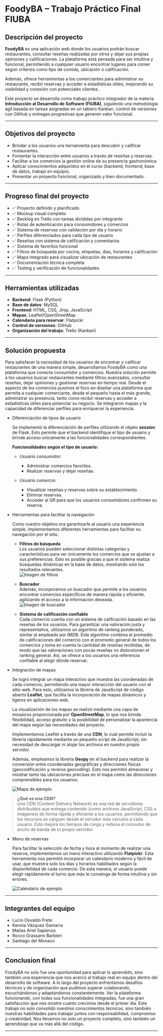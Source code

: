 # FoodyBA – Trabajo Práctico Final FIUBA

## Descripción del proyecto

**FoodyBA** es una aplicación web donde los usuarios podrán buscar restaurantes, consultar reseñas realizadas por otros y dejar sus propias opiniones y calificaciones. La plataforma está pensada para ser intuitiva y funcional, permitiendo a cualquier usuario encontrar lugares para comer según criterios como tipo de comida, ubicación o calificación.

Además, ofrece herramientas a los comerciantes para administrar su restaurante, recibir reservas y acceder a estadísticas útiles, mejorando su visibilidad y conexión con potenciales clientes.

Este proyecto se desarrolla como trabajo práctico integrador de la materia **Introducción al Desarrollo de Software (FIUBA)**, siguiendo una metodología ágil basada en tareas asignadas en un tablero Kanban, control de versiones con GitHub y entregas progresivas que generen valor funcional.

---

## Objetivos del proyecto

* Brindar a los usuarios una herramienta para descubrir y calificar restaurantes.
* Fomentar la interacción entre usuarios a través de reseñas y reservas.
* Facilitar a los comercios la gestión online de su presencia gastronómica.
* Aplicar conocimientos adquiridos en el curso (backend, frontend, base de datos, trabajo en equipo).
* Presentar un proyecto funcional, organizado y bien documentado.

---

## Progreso final del proyecto

* ✅ Proyecto definido y planificado
* ✅ Mockup visual completo
* ✅ Backlog en Trello con tareas divididas por integrante
* ✅ Rutas de autenticación para consumidores y comercios
* ✅ Sistema de reservas con validación por día y horario
* ✅ Perfiles diferenciados para cada tipo de usuario
* ✅ Reseñas con sistema de calificación y comentarios
* ✅ Sistema de favoritos funcional
* ✅ Filtros de búsqueda por cocina, etiquetas, días, horarios y calificación
* ✅ Mapa integrado para visualizar ubicación de restaurantes
* ✅ Documentación técnica completa
* ✅ Testing y verificación de funcionalidades

---

## Herramientas utilizadas

* **Backend**: Flask (Python)
* **Base de datos**: MySQL
* **Frontend**: HTML, CSS, Jinja, JavaScript
* **Mapas**: Leaflet/OpenStreetMap
* **Calendario para reservar**: Flatpickr
* **Control de versiones**: GitHub
* **Organización del trabajo**: Trello (Kanban)

---
## Solución propuesta

Para satisfacer la necesidad de los usuarios de encontrar y calificar restaurantes de una manera simple, desarrollamos FoodyBA como una plataforma que conecta consumidor y comercios. Nuestra solución permite a los usuarios buscar restaurantes mediante filtros avanzados, consultar reseñas, dejar opiniones y gestionar reservas en tiempo real. Desde el aspecto de los comercios pusimos el foco en diseñar una plataforma que permita a cualquier comerciante, desde el pequeño hasta el más grande, administrar su presencia, tanto como recibir reservas y acceder a estadísticas útiles para potenciar su negocio. Se integraron mapas y la capacidad de diferenciar perfiles para enriquecer la experiencia.

* Diferenciación de tipos de usuario

  Se implementó la diferenciación de perfiles utilizando el objeto **session** de Flask. Esto permite que el backend identifique el tipo de usuario y brinde acceso únicamente a las funcionalidades correspondientes.

  **Funcionalidades según el tipo de usuario:**
  
  - _Usuario consumidor_:
    - Administrar comercios favoritos.
    - Realizar reservas y dejar reseñas.

  - _Usuario comercio_:
    - Visualizar reseñas y reservas sobre su establecimiento.
    - Eliminar reservas.
    - Acceder al QR para que los usuarios consumidores confirmen su reserva.

* Herramientas para facilitar la navegación

  Como nuestro objetivo era garantizarle al usuario una experiencia simple, implementamos diferentes herramientas para facilitar su navegación por el sitio.

  - **Filtros de búsqueda**  
    Los usuarios pueden seleccionar distintas categorías y características para ver únicamente los comercios que se ajustan a sus preferencias. Esto es posible gracias a que el sistema realiza búsquedas dinámicas en la base de datos, mostrando solo los resultados relevantes.  
    ![Imagen de filtros](img_readme/descubre_filtros.png)

  - **Buscador**  
    Además, incorporamos un buscador que permite a los usuarios encontrar comercios específicos de manera rápida y eficiente, agilizando el acceso a la información deseada.  
    ![Imagen de buscador](img_readme/buscador.png)

  - **Sistema de calificación confiable**  
    Cada comercio cuenta con un sistema de calificación basado en las reseñas de los usuarios. Para garantizar una valoración justa y representativa, utilizamos un algoritmo de ranking ponderado, similar al empleado por IMDB. Este algoritmo combina el promedio de calificaciones del comercio con el promedio general de todos los comercios y toma en cuenta la cantidad de reseñas recibidas, de modo que las valoraciones con pocas reseñas no distorsionen el ranking general. Así, se ofrece a los usuarios una referencia confiable al elegir dónde reservar.

* Integración de mapas

  Se logró integrar un mapa interactivo que muestra las coordenadas de cada comercio, permitiendo una mayor interacción del usuario con el sitio web. Para esto, utilizamos la librería de JavaScript de código abierto **Leaflet**, que facilita la incorporación de mapas dinámicos y ligeros en aplicaciones web.

  La visualización de los mapas se realizó mediante una capa de mosaicos proporcionada por **OpenStreetMap**, lo que nos brinda flexibilidad, acceso gratuito y la posibilidad de personalizar la apariencia del mapa según las necesidades del proyecto.

  Implementamos Leaflet a través de una **CDN**, lo cual permite incluir la librería rápidamente mediante un pequeño script de JavaScript, sin necesidad de descargar ni alojar los archivos en nuestro propio servidor.

  Además, empleamos la librería **Geopy** en el backend para realizar la conversión entre coordenadas geográficas y direcciones físicas (geocodificación y reverse geocoding). Esto nos permitió almacenar y mostrar tanto las ubicaciones precisas en el mapa como las direcciones comprensibles para los usuarios.

  ![Mapa de ejemplo](img_readme/Mapa_ejemplo.png)

> **¿Qué es una CDN?**  
> Una CDN (Content Delivery Network) es una red de servidores distribuidos que entrega contenido (como archivos JavaScript, CSS o imágenes) de forma rápida y eficiente a los usuarios, permitiendo que los recursos se carguen desde el servidor más cercano a cada usuario. Esto mejora los tiempos de carga y reduce el consumo de ancho de banda de tu propio servidor.

* Menu de reservas

  Para facilitar la selección de fecha y hora al momento de realizar una reserva, implementamos un menú interactivo utilizando **Flatpickr**. Esta herramienta nos permitió incorporar un calendario moderno y fácil de usar, que muestra solo los días y horarios habilitados según la disponibilidad de cada comercio. De esta manera, el usuario puede elegir rápidamente el turno que más le convenga de forma intuitiva y sin errores.

  ![Calendario de ejemplo](img_readme/calendario_ejemplo.png)

---

## Integrantes del equipo

* Lucio Osvaldo Frete
* Kennia Vázquez Gamarra
* Matías Ariel Sapienza
* Rocco Grassano Barbieri
* Santiago del Monaco

---

## Conclusion final

FoodyBA no solo fue una oportunidad para aplicar lo aprendido, sino también una experiencia que nos acercó al trabajo real en equipo dentro del desarrollo de software. A lo largo del proyecto enfrentamos desafíos técnicos y de organización que pudimos superar colaborando, escuchándonos y adaptándonos constantemente. Ver la plataforma funcionando, con todas sus funcionalidades integradas, fue una gran satisfacción que nos mostró cuánto crecimos desde el primer día. Este trabajo no solo consolidó nuestros conocimientos técnicos, sino también nuestras habilidades para trabajar juntos con responsabilidad, compromiso y creatividad. Nos llevamos no solo un proyecto completo, sino también un aprendizaje que va más allá del código.

---

